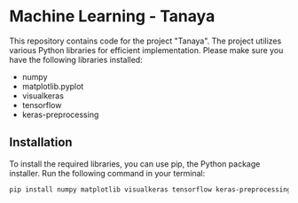 # Machine Learning - Tanaya

This repository contains code for the project "Tanaya". The project utilizes various Python libraries for efficient implementation. Please make sure you have the following libraries installed:

- numpy
- matplotlib.pyplot
- visualkeras
- tensorflow
- keras-preprocessing

## Installation

To install the required libraries, you can use pip, the Python package installer. Run the following command in your terminal:

```bash
pip install numpy matplotlib visualkeras tensorflow keras-preprocessing
